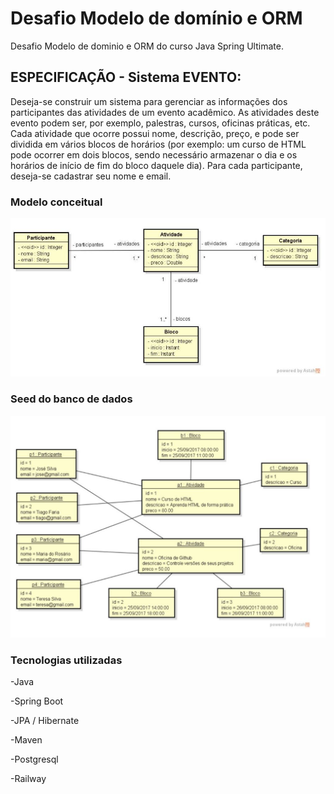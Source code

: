 # Desafio Modelo de domínio e ORM
Desafio Modelo de dominio e ORM do curso Java Spring Ultimate.

## ESPECIFICAÇÃO - Sistema EVENTO:
Deseja-se construir um sistema para gerenciar as informações dos participantes das atividades de um
evento acadêmico. As atividades deste evento podem ser, por exemplo, palestras, cursos, oficinas
práticas, etc. Cada atividade que ocorre possui nome, descrição, preço, e pode ser dividida em vários
blocos de horários (por exemplo: um curso de HTML pode ocorrer em dois blocos, sendo necessário
armazenar o dia e os horários de início de fim do bloco daquele dia). Para cada participante, deseja-se
cadastrar seu nome e email.

### Modelo conceitual
![Modelo conceitual](https://github.com/luisguilheerme/assets/blob/main/desafio-devsuperior2/desafio2-model.JPG)

### Seed do banco de dados
![Seed](https://github.com/luisguilheerme/assets/blob/main/desafio-devsuperior2/seed.JPG)

### Tecnologias utilizadas
-Java

-Spring Boot

-JPA / Hibernate

-Maven

-Postgresql

-Railway
